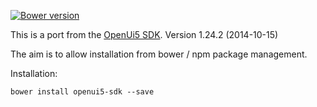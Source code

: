 [![Bower version](https://badge.fury.io/bo/openui5-sdk.svg)](http://badge.fury.io/bo/openui5-sdk)

This is a port from the [OpenUi5 SDK](http://sap.github.io/openui5/download.html). 
Version 1.24.2 (2014-10-15)

The aim is to allow installation from bower / npm package management.

Installation:

```
bower install openui5-sdk --save
```
